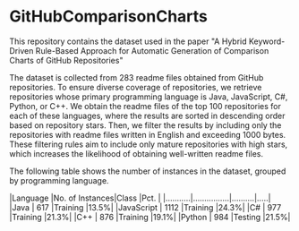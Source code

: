 # GitHubComparisonCharts
This repository contains the dataset used in the paper "A Hybrid Keyword-Driven Rule-Based Approach for Automatic Generation of Comparison Charts of GitHub Repositories"

The dataset is collected from 283 readme files obtained from GitHub repositories. To ensure diverse coverage of repositories, we retrieve repositories whose primary programming language is Java, JavaScript, C#, Python, or C++. We obtain the readme files of the top 100 repositories for each of these languages, where the results are sorted in descending order based on repository stars. Then, we filter the results by including only the repositories with readme files written in English and exceeding 1000 bytes. These filtering rules aim to include only mature repositories with high stars, which increases the likelihood of obtaining well-written readme files. 

The following table shows the number of instances in the dataset, grouped by programming language.

|Language   |No. of Instances|Class     |Pct. |
|...........|................|..........|.....|
|Java       | 617            |Training  |13.5%|
|JavaScript | 1112           |Training  |24.3%|
|C#         | 977            |Training  |21.3%|
|C++        | 876            |Training  |19.1%|
|Python     | 984            |Testing   |21.5%|

